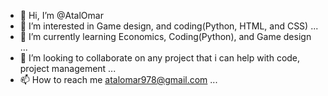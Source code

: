 - 👋 Hi, I’m @AtalOmar
- 👀 I’m interested in Game design, and coding(Python, HTML, and CSS) ...
- 🌱 I’m currently learning Economics, Coding(Python), and Game design ...
- 💞️ I’m looking to collaborate on any project that i can help with code, project management ...
- 📫 How to reach me atalomar978@gmail.com  ...

<!---
AtalOmar/AtalOmar is a ✨ special ✨ repository because its `README.md` (this file) appears on your GitHub profile.
You can click the Preview link to take a look at your changes.
--->
